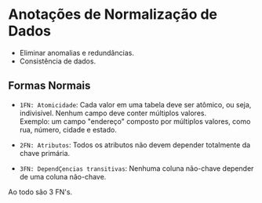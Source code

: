 # Anotações de Normalização de Dados

- Eliminar anomalias e redundâncias.
- Consistência de dados.

## Formas Normais
- `1FN: Atomicidade`: Cada valor em uma tabela deve ser atômico, ou seja, indivisível. Nenhum campo deve conter múltiplos valores. <br> Exemplo: um campo "endereço" composto por múltiplos valores, como rua, número, cidade e estado.

- `2FN: Atributos`: Todos os atributos não devem depender totalmente da chave primária. 

- `3FN: DependÇencias transitivas`: Nenhuma coluna não-chave depender de uma coluna não-chave.

Ao todo são 3 FN's.

